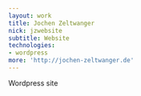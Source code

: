 ```yaml
---
layout: work
title: Jochen Zeltwanger
nick: jzwebsite
subtitle: Website
technologies:
- wordpress
more: 'http://jochen-zeltwanger.de'
---
```

Wordpress site
